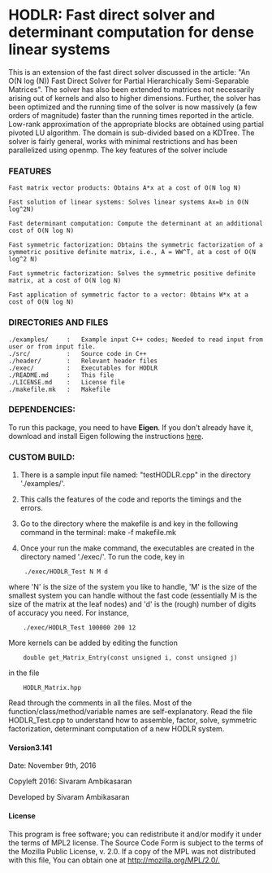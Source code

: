 # HODLR: Fast direct solver and determinant computation for dense linear systems

This is an extension of the fast direct solver discussed in the article: "An O(N log (N)) Fast Direct Solver for Partial Hierarchically Semi-Separable Matrices". The solver has also been extended to matrices not necessarily arising out of kernels and also to higher dimensions. Further, the solver has been optimized and the running time of the solver is now massively (a few orders of magnitude) faster than the running times reported in the article. Low-rank approximation of the appropriate blocks are obtained using partial pivoted LU algorithm. The domain is sub-divided based on a KDTree. The solver is fairly general, works with minimal restrictions and has been parallelized using openmp. The key features of the solver include

### FEATURES
	
	Fast matrix vector products: Obtains A*x at a cost of O(N log N)

	Fast solution of linear systems: Solves linear systems Ax=b in O(N log^2N)
	
	Fast determinant computation: Compute the determinant at an additional cost of O(N log N)
	
	Fast symmetric factorization: Obtains the symmetric factorization of a symmetric positive definite matrix, i.e., A = WW^T, at a cost of O(N log^2 N)

	Fast symmetric factorization: Solves the symmetric positive definite matrix, at a cost of O(N log N)

	Fast application of symmetric factor to a vector: Obtains W*x at a cost of O(N log N)


### DIRECTORIES AND FILES


	./examples/		:	Example input C++ codes; Needed to read input from user or from input file.
	./src/			:	Source code in C++
	./header/		:	Relevant header files
	./exec/			:	Executables for HODLR
	./README.md		:	This file
	./LICENSE.md	:	License file
	./makefile.mk	:	Makefile

### DEPENDENCIES:

To run this package, you need to have **Eigen**. If you don't already have it, download and install Eigen following the instructions [here](http://eigen.tuxfamily.org/index.php?title=Main_Page).

### CUSTOM BUILD:

1. There is a sample input file named: "testHODLR.cpp" in the directory './examples/'.

2. This calls the features of the code and reports the timings and the errors.

3. Go to the directory where the makefile is and key in the following command in the terminal:
	make -f makefile.mk

4. Once your run the make command, the executables are created in the directory named './exec/'. To run the code, key in

		./exec/HODLR_Test N M d

where 'N' is the size of the system you like to handle, 'M' is the size of the smallest system you can handle without the fast code (essentially M is the size of the matrix at the leaf nodes) and 'd' is the (rough) number of digits of accuracy you need. For instance,
		
		./exec/HODLR_Test 100000 200 12

More kernels can be added by editing the function

		double get_Matrix_Entry(const unsigned i, const unsigned j)

 in the file

		HODLR_Matrix.hpp

Read through the comments in all the files. Most of the function/class/method/variable names are self-explanatory. Read the file HODLR_Test.cpp to understand how to assemble, factor, solve, symmetric factorization, determinant computation of a new HODLR system.

#### Version3.141

Date: November 9th, 2016

Copyleft 2016: Sivaram Ambikasaran

Developed by Sivaram Ambikasaran

#### License
This program is free software; you can redistribute it and/or modify it under the terms of MPL2 license. The Source Code Form is subject to the terms of the Mozilla Public License, v. 2.0. If a copy of the MPL was not distributed with this file, You can obtain one at <http://mozilla.org/MPL/2.0/.>